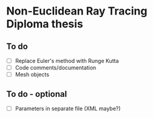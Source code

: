 # **Non-Euclidean Ray Tracing** <br/> Diploma thesis

## To do
- [ ] Replace Euler's method with Runge Kutta
- [ ] Code comments/documentation
- [ ] Mesh objects

## To do - optional
- [ ] Parameters in separate file (XML maybe?)